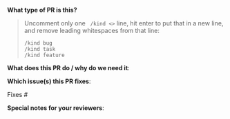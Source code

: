 <!--  Thanks for sending a pull request!  Here are some tips for you:

1) If this is your first time, please read our contributor guidelines: https://github.com/omni-ai-npu/omni-infer/blob/master/CONTRIBUTION.md

2) If you want to contribute your code but don't know who will review and merge, please add label `omni-assistant` to the pull request, we will find and do it as soon as possible.
-->

**What type of PR is this?**
> Uncomment only one ` /kind <>` line, hit enter to put that in a new line, and remove leading whitespaces from that line:
>
> `/kind bug`</br>
> `/kind task`</br>
> `/kind feature`</br>

**What does this PR do / why do we need it**:


**Which issue(s) this PR fixes**:
<!-- 
*Automatically closes linked issue when PR is merged.
Usage: `Fixes #<issue number>`, or `Fixes (paste link of issue)`.
-->
Fixes #

**Special notes for your reviewers**:

